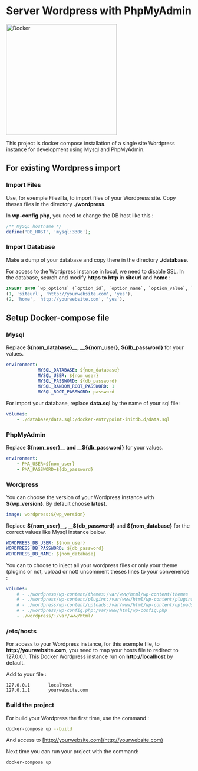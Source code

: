 # Server Wordpress with PhpMyAdmin

<img alt="Docker" src="https://banck.net/wp-content/uploads/2015/08/Wordpress_Docker.png" height="300">

This project is docker compose installation of a single site Wordpress instance for development using Mysql and PhpMyAdmin.

## For existing Wordpress import

### Import Files

Use, for exemple Filezilla, to import files of your Wordpress site. Copy theses files in the directory __./wordpress__.

In __wp-config.php__, you need to change the DB host like this :
```php
/** MySQL hostname */
define('DB_HOST', 'mysql:3306');
```

### Import Database

Make a dump of your database and copy there in the directory __./database__.

For access to the Wordpress instance in local, we need to disable SSL. In the database, search and modify __https to http__ in __siteurl__ and __home__ :
```sql
INSERT INTO `wp_options` (`option_id`, `option_name`, `option_value`, `autoload`) VALUES
(1, 'siteurl', 'http://yourwebsite.com', 'yes'),
(2, 'home', 'http://yourwebsite.com', 'yes'),
```

## Setup Docker-compose file

### Mysql

Replace __${nom_database}__, __${nom_user}__, __${db_password}__ for your values.
```yml
environment:
            MYSQL_DATABASE: ${nom_database}
            MYSQL_USER: ${nom_user}
            MYSQL_PASSWORD: ${db_password}
            MYSQL_RANDOM_ROOT_PASSWORD: 1
            MYSQL_ROOT_PASSWORD: password
```

For import your database, replace __data.sql__ by the name of your sql file:
```yml
volumes:
    - ./database/data.sql:/docker-entrypoint-initdb.d/data.sql
```

### PhpMyAdmin

Replace __${nom_user}__ and __${db_password}__ for your values.
```yml
environment: 
    - PMA_USER=${nom_user}
    - PMA_PASSWORD=${db_password}
```

### Wordpress

You can choose the version of your Wordpress instance with __${wp_version}__. By default choose __latest__.
```yml
image: wordpress:${wp_version}
```

Replace __${nom_user}__, __${db_password}__ and __${nom_database}__ for the correct values like Mysql instance below.
```yml
WORDPRESS_DB_USER: ${nom_user}
WORDPRESS_DB_PASSWORD: ${db_password}
WORDPRESS_DB_NAME: ${nom_database}
```

You can to choose to inject all your wordpress files or only your theme (plugins or not, upload or not) uncomment theses lines to your convenence :
```yml
volumes:
    # - ./wordpress/wp-content/themes:/var/www/html/wp-content/themes
    # - ./wordpress/wp-content/plugins:/var/www/html/wp-content/plugins
    # - ./wordpress/wp-content/uploads:/var/www/html/wp-content/uploads
    # - ./wordpress/wp-config.php:/var/www/html/wp-config.php
    - ./wordpress/:/var/www/html/
```
### /etc/hosts

For access to your Wordpress instance, for this exemple file, to __http://yourwebsite.com__, you need to map your hosts file to redirect to 127.0.0.1. This Docker Wordpress instance run on __http://localhost__ by default.

Add to your file :
```
127.0.0.1       localhost
127.0.1.1       yourwebsite.com
```

### Build the project

For build your Wordpress the first time, use the command :
```sh
docker-compose up --build
```

And access to [http://yourwebsite.com](http://yourwebsite.com)

Next time you can run your project with the command:
```sh
docker-compose up
```